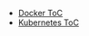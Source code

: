 - [Docker ToC](/VauB/Introduction-Kubernetes/Docker/001-Docker-ToC.md)
- [Kubernetes ToC](/VauB/Introduction-Kubernetes/Kubernetes/001-Kubernetes_ToC.md)
